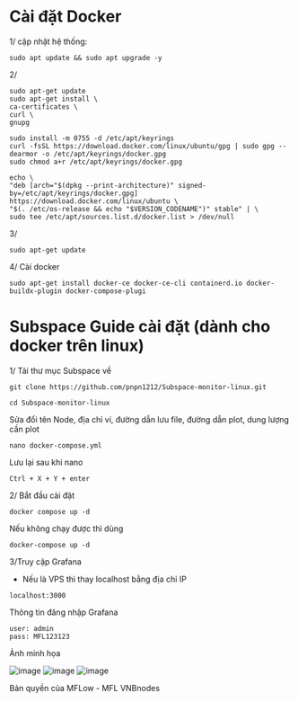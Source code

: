 # Cài đặt Docker

1/ cập nhật hệ thống:
```
sudo apt update && sudo apt upgrade -y
```
2/
```
sudo apt-get update
sudo apt-get install \
ca-certificates \
curl \
gnupg
```
```
sudo install -m 0755 -d /etc/apt/keyrings
curl -fsSL https://download.docker.com/linux/ubuntu/gpg | sudo gpg --dearmor -o /etc/apt/keyrings/docker.gpg
sudo chmod a+r /etc/apt/keyrings/docker.gpg
```
```
echo \
"deb [arch="$(dpkg --print-architecture)" signed-by=/etc/apt/keyrings/docker.gpg] https://download.docker.com/linux/ubuntu \
"$(. /etc/os-release && echo "$VERSION_CODENAME")" stable" | \
sudo tee /etc/apt/sources.list.d/docker.list > /dev/null
```
3/
```
sudo apt-get update
```
4/ Cài docker
```
sudo apt-get install docker-ce docker-ce-cli containerd.io docker-buildx-plugin docker-compose-plugi
```
# Subspace Guide cài đặt (dành cho docker trên linux)
1/ Tải thư mục Subspace về
```
git clone https://github.com/pnpn1212/Subspace-monitor-linux.git
```
```
cd Subspace-monitor-linux
```
Sửa đổi tên Node, địa chỉ ví, đường dẫn lưu file, đường dẫn plot, dung lượng cần plot
```
nano docker-compose.yml 
```
Lưu lại sau khi nano
```
Ctrl + X + Y + enter
```
2/
Bắt đầu cài đặt
```
docker compose up -d
```
Nếu không chạy được thì dùng 
```
docker-compose up -d
```
3/Truy cập Grafana
- Nếu là VPS thì thay localhost bằng địa chỉ IP
```
localhost:3000
```

Thông tin đăng nhập Grafana
```
user: admin
pass: MFL123123
```
Ảnh minh họa

![image](https://github.com/pnpn1212/Subspace-monitor-linux/assets/76662222/cb17be13-2e60-4a98-a978-8d5e631dcd9a)
![image](https://github.com/pnpn1212/Subspace-monitor-linux/assets/76662222/977ef134-b3b5-458e-a4f6-5e7e3ba1a562)
![image](https://github.com/pnpn1212/Subspace-monitor-linux/assets/76662222/ac7b4031-42ec-4e99-9b22-85f8d5a69e5a)

Bản quyền của MFLow - MFL VNBnodes

